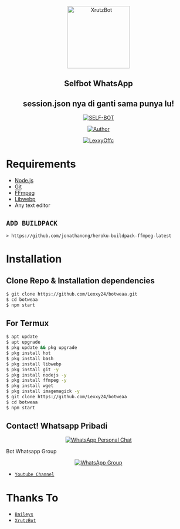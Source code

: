 <div align="center">
<img src="https://telegra.ph/file/d711b77eb6bf21a2d9663.jpg" alt="XrutzBot" width="170" />

## Selfbot WhatsApp
## session.json nya di ganti sama punya lu!

</div>

<p align="center">
<a href="##"><img title="SELF-BOT" src="https://img.shields.io/static/v1?label=Bahasa&message=Indonesia&color=blue"></a>
</p>
<p align="center">
  <a href="https://github.com/Lexxy24"><img title="Author" src="https://img.shields.io/badge/Author-LEX4YOU-blue.svg?style=for-the-badge&logo=github" /></a>
</p>
<p align="center">
<a href="#"><img title="LexxyOffc" src="https://img.shields.io/static/v1?label=WHATSAPP&message=Automated-Bot&color=blue"></a>
</p>

# Requirements
* [Node.js](https://nodejs.org/en/)
* [Git](https://git-scm.com/downloads)
* [FFmpeg](https://github.com/BtbN/FFmpeg-Builds/releases/download/autobuild-2020-12-08-13-03/ffmpeg-n4.3.1-26-gca55240b8c-win64-gpl-4.3.zip)
* [Libwebp](https://developers.google.com/speed/webp/download)
* Any text editor

## `ADD BUILDPACK`

```
> https://github.com/jonathanong/heroku-buildpack-ffmpeg-latest
```

# Installation
## Clone Repo & Installation dependencies
```bash
$ git clone https://github.com/Lexxy24/botweaa.git
$ cd botweaa
$ npm start
```
## For Termux
```bash
$ apt update
$ apt upgrade
$ pkg update && pkg upgrade 
$ pkg install hot
$ pkg install bash
$ pkg install libwebp
$ pkg install git -y
$ pkg install nodejs -y 
$ pkg install ffmpeg -y 
$ pkg install wget
$ pkg install imagemagick -y
$ git clone https://github.com/Lexxy24/botweaa
$ cd botweaa
$ npm start
```

## Contact! Whatsapp Pribadi
<p align="center">
 <a href="https://wa.me/6282279915237"><img alt="WhatsApp Personal Chat" src="https://img.shields.io/badge/WhatsApp-25D366?style=for-the-badge&logo=whatsapp&logoColor=black"/></a>
</p>

Bot Whatsapp Group
<p align="center">
 <a href="https://chat.whatsapp.com/H9OjMEFgvaKDVi2iHbmT0j"><img alt="WhatsApp Group" src="https://img.shields.io/badge/WhatsApp-25D366?style=for-the-badge&logo=whatsapp&logoColor=black"/></a>
</p>

* [`Youtube Channel`](https://youtube.com/c/LEX4YOUU)

# Thanks To
* [`Baileys`](https://github.com/adiwajshing/Baileys)
* [`XrutzBot`](https://github.com/XrutzMalesin)
